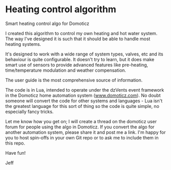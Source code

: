# Heating control algorithm
Smart heating control algo for Domoticz

I created this algorithm to control my own heating and hot water system.  The way I've designed it is such that it should be able to handle most heating systems.

It's designed to work with a wide range of system types, valves, etc and its behaviour is quite configurable.  It doesn't try to learn, but it does make smart use of sensors to provide advanced features like pre-heating, time/temperature modulation and weather compensation.

The user guide is the most comprehensive source of information.

The code is in Lua, intended to operate under the dzVents event framework in the Domoticz home automation system (www.domoticz.com).  No doubt someone will convert the code for other systems and languages - Lua isn't the greatest language for this sort of thing so the code is quite simple, no especially fancy tricks.

Let me know how you get on; I will create a thread on the domoticz user forum for people using the algo in Domoticz.  If you convert the algo for another automation system, please share it and post me a link.  I'm happy for you to host spin-offs in your own Git repo or to ask me to include them in this repo.

Have fun!

Jeff
